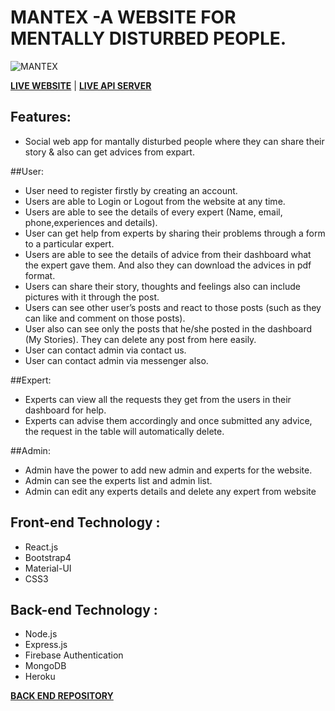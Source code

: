 # MANTEX -A WEBSITE FOR MENTALLY DISTURBED PEOPLE.

![MANTEX](https://i.ibb.co/HxMsvTD/Capture.png)

**[LIVE WEBSITE](https://mentex-5b2ed.web.app/)** | **[LIVE API SERVER](https://peaceful-lake-24732.herokuapp.com/)**

## Features:
*   Social web app for mantally disturbed people where they can share their story & also can get advices from expart.

##User:
*   User need to register firstly by creating an account.
*   Users are able to Login or Logout from the website at any time.
*   Users are able to see the details of every expert (Name, email, phone,experiences and details).
*   User can get help from experts by sharing their problems through a form to a particular expert.
*   Users are able to see the details of advice from their dashboard what the expert gave them. And also they can download the advices in pdf format.
*   Users can share their story, thoughts and feelings also can include pictures with it through the post.
*   Users can see other user’s posts and react to those posts (such as they can like and comment on those posts).
*   User also can see only the posts that he/she posted in the dashboard (My Stories). They can delete any post from here easily.
*   User can contact admin via contact us.
*   User can contact admin via messenger also.

##Expert:
* Experts can view all the requests they get from the users in their dashboard for help.
* Experts can advise them accordingly and once submitted any advice, the request in the table will automatically delete.

##Admin:
* Admin have the power to add new admin and experts for the website.
* Admin can see the experts list and admin list.
* Admin can edit any experts details and delete any expert from website


## Front-end Technology :
*   React.js
*   Bootstrap4
*   Material-UI
*   CSS3

## Back-end Technology :
*   Node.js
*   Express.js
*   Firebase Authentication
*   MongoDB
*   Heroku

**[BACK END REPOSITORY](https://github.com/mozumderTushar/mentex-server.git)**


